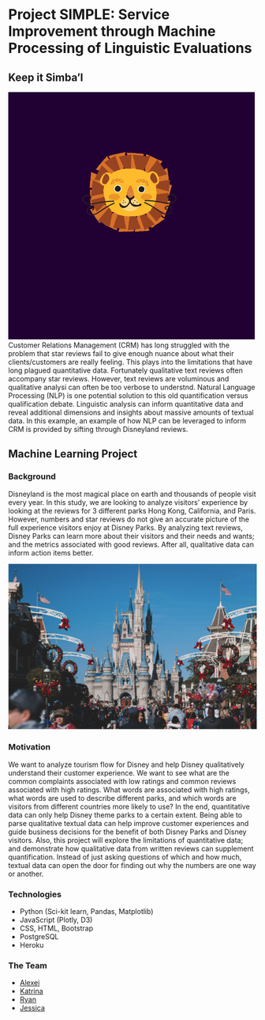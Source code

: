 # Project SIMPLE: Service Improvement through Machine Processing of Linguistic Evaluations
## Keep it Simba’l
![](project_logo.png)
Customer Relations Management (CRM) has long struggled with the problem that star reviews fail to give enough nuance about what their clients/customers are really feeling. This plays into the limitations that have long plagued quantitative data. Fortunately qualitative text reviews often accompany star reviews. However, text reviews are voluminous and qualitative analysi can often be too verbose to understnd. Natural Language Processing (NLP) is one potential solution to this old quantification versus qualification debate. Linguistic analysis can inform quantitative data and reveal additional dimensions and insights about massive amounts of textual data. In this example, an example of how NLP can be leveraged to inform CRM is provided by sifting through Disneyland reviews. 

## Machine Learning Project

### Background
Disneyland is the most magical place on earth and thousands of people visit every year. In this study, we are looking to analyze visitors’ experience by looking at the reviews for 3 different parks Hong Kong, California, and Paris. However, numbers and star reviews do not give an accurate picture of the full experience visitors enjoy at Disney Parks. By analyzing text reviews, Disney Parks can learn more about their visitors and their needs and wants; and the metrics associated with good reviews. After all, qualitative data can inform action items better. 

![](disney_park.png)

### Motivation
We want to analyze tourism flow for Disney and help Disney qualitatively understand their customer experience. We want to see what are the common complaints associated with low ratings and common reviews associated with high ratings. What words are associated with high ratings, what words are used to describe different parks, and which words are visitors from different countries more likely to use?  In the end, quantitative data can only help Disney theme parks to a certain extent. Being able to parse qualitative textual data can help improve customer experiences and guide business decisions for the benefit of both Disney Parks and Disney visitors. 
Also, this project will explore the limitations of quantitative data; and demonstrate how qualitative data from written reviews can supplement quantification. Instead of just asking questions of which and how much, textual data can open the door for finding out why the numbers are one way or another.  

### Technologies 
* Python (Sci-kit learn, Pandas, Matplotlib)
* JavaScript (Plotly, D3)
* CSS, HTML, Bootstrap
* PostgreSQL
* Heroku

### The Team
* [Alexei](https://github.com/CaliFlowers)
* [Katrina](https://github.com/katrinan029)
* [Ryan](https://github.com/lmfao415)
* [Jessica](https://github.com/jessicaramosmolina)
